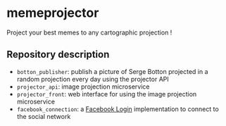 # memeprojector
Project your best memes to any cartographic projection !

## Repository description
+ `botton_publisher`: publish a picture of Serge Botton projected in a random projection every day using the projector API
+ `projector_api`: image projection microservice
+ `projector_front`: web interface for using the image projection microservice
+ `facebook_connection`: a [Facebook Login](https://developers.facebook.com/docs/facebook-login/manually-build-a-login-flow#confirm) implementation to connect to the social network
